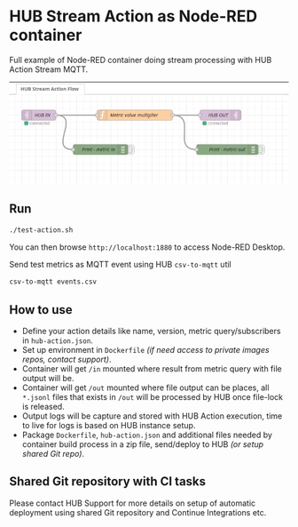 HUB Stream Action as Node-RED container
==============================================

Full example of Node-RED container doing stream processing with HUB Action Stream MQTT.

![Node-RED Flow](hub-action-stream-flow.png)

## Run

```sh
./test-action.sh
```

You can then browse `http://localhost:1880` to access Node-RED Desktop.

Send test metrics as MQTT event using HUB `csv-to-mqtt` util

```sh
csv-to-mqtt events.csv
```

## How to use

- Define your action details like name, version, metric query/subscribers in `hub-action.json`.
- Set up environment in `Dockerfile` _(if need access to private images repos, contact support)_.
- Container will get `/in` mounted where result from metric query with file output will be.
- Container will get `/out` mounted where file output can be places, all `*.jsonl` files that exists in `/out` will be processed by HUB once file-lock is released.
- Output logs will be capture and stored with HUB Action execution, time to live for logs is based on HUB instance setup.
- Package `Dockerfile`, `hub-action.json` and additional files needed by container build process in a zip file, send/deploy to HUB _(or setup shared Git repo)_.

## Shared Git repository with CI tasks

Please contact HUB Support for more details on setup of automatic deployment using shared Git repository and Continue
Integrations etc.


